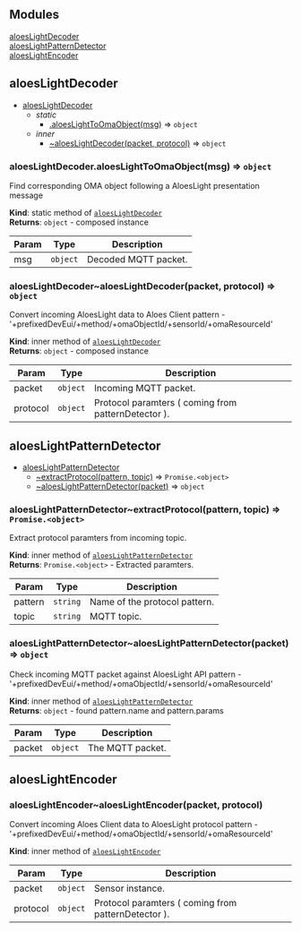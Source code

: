 ## Modules

<dl>
<dt><a href="#module_aloesLightDecoder">aloesLightDecoder</a></dt>
<dd></dd>
<dt><a href="#module_aloesLightPatternDetector">aloesLightPatternDetector</a></dt>
<dd></dd>
<dt><a href="#module_aloesLightEncoder">aloesLightEncoder</a></dt>
<dd></dd>
</dl>

<a name="module_aloesLightDecoder"></a>

## aloesLightDecoder

* [aloesLightDecoder](#module_aloesLightDecoder)
    * _static_
        * [.aloesLightToOmaObject(msg)](#module_aloesLightDecoder.aloesLightToOmaObject) ⇒ <code>object</code>
    * _inner_
        * [~aloesLightDecoder(packet, protocol)](#module_aloesLightDecoder..aloesLightDecoder) ⇒ <code>object</code>

<a name="module_aloesLightDecoder.aloesLightToOmaObject"></a>

### aloesLightDecoder.aloesLightToOmaObject(msg) ⇒ <code>object</code>
Find corresponding OMA object following a AloesLight presentation message

**Kind**: static method of [<code>aloesLightDecoder</code>](#module_aloesLightDecoder)  
**Returns**: <code>object</code> - composed instance  

| Param | Type | Description |
| --- | --- | --- |
| msg | <code>object</code> | Decoded MQTT packet. |

<a name="module_aloesLightDecoder..aloesLightDecoder"></a>

### aloesLightDecoder~aloesLightDecoder(packet, protocol) ⇒ <code>object</code>
Convert incoming AloesLight data to Aloes Client
pattern - '+prefixedDevEui/+method/+omaObjectId/+sensorId/+omaResourceId'

**Kind**: inner method of [<code>aloesLightDecoder</code>](#module_aloesLightDecoder)  
**Returns**: <code>object</code> - composed instance  

| Param | Type | Description |
| --- | --- | --- |
| packet | <code>object</code> | Incoming MQTT packet. |
| protocol | <code>object</code> | Protocol paramters ( coming from patternDetector ). |

<a name="module_aloesLightPatternDetector"></a>

## aloesLightPatternDetector

* [aloesLightPatternDetector](#module_aloesLightPatternDetector)
    * [~extractProtocol(pattern, topic)](#module_aloesLightPatternDetector..extractProtocol) ⇒ <code>Promise.&lt;object&gt;</code>
    * [~aloesLightPatternDetector(packet)](#module_aloesLightPatternDetector..aloesLightPatternDetector) ⇒ <code>object</code>

<a name="module_aloesLightPatternDetector..extractProtocol"></a>

### aloesLightPatternDetector~extractProtocol(pattern, topic) ⇒ <code>Promise.&lt;object&gt;</code>
Extract protocol paramters from incoming topic.

**Kind**: inner method of [<code>aloesLightPatternDetector</code>](#module_aloesLightPatternDetector)  
**Returns**: <code>Promise.&lt;object&gt;</code> - Extracted paramters.  

| Param | Type | Description |
| --- | --- | --- |
| pattern | <code>string</code> | Name of the protocol pattern. |
| topic | <code>string</code> | MQTT topic. |

<a name="module_aloesLightPatternDetector..aloesLightPatternDetector"></a>

### aloesLightPatternDetector~aloesLightPatternDetector(packet) ⇒ <code>object</code>
Check incoming MQTT packet against AloesLight API
pattern - '+prefixedDevEui/+method/+omaObjectId/+sensorId/+omaResourceId'

**Kind**: inner method of [<code>aloesLightPatternDetector</code>](#module_aloesLightPatternDetector)  
**Returns**: <code>object</code> - found pattern.name and pattern.params  

| Param | Type | Description |
| --- | --- | --- |
| packet | <code>object</code> | The MQTT packet. |

<a name="module_aloesLightEncoder"></a>

## aloesLightEncoder
<a name="module_aloesLightEncoder..aloesLightEncoder"></a>

### aloesLightEncoder~aloesLightEncoder(packet, protocol)
Convert incoming Aloes Client data to AloesLight protocol
pattern - '+prefixedDevEui/+method/+omaObjectId/+sensorId/+omaResourceId'

**Kind**: inner method of [<code>aloesLightEncoder</code>](#module_aloesLightEncoder)  

| Param | Type | Description |
| --- | --- | --- |
| packet | <code>object</code> | Sensor instance. |
| protocol | <code>object</code> | Protocol paramters ( coming from patternDetector ). |

